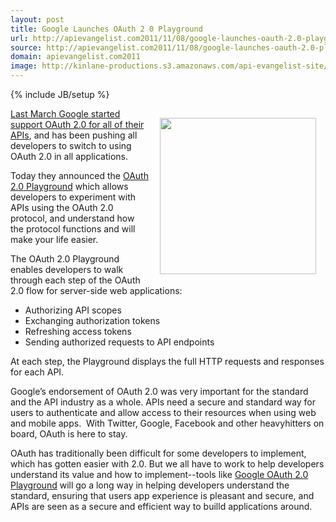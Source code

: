 ```yaml
---
layout: post
title: Google Launches OAuth 2 0 Playground
url: http://apievangelist.com2011/11/08/google-launches-oauth-2.0-playground/
source: http://apievangelist.com2011/11/08/google-launches-oauth-2.0-playground/
domain: apievangelist.com2011
image: http://kinlane-productions.s3.amazonaws.com/api-evangelist-site/blog/OAuth2.png
---
```

{% include JB/setup %}
<p><a href="https://code.google.com/oauthplayground/" target="_blank"><img style="padding: 15px;" src="http://kinlane-productions.s3.amazonaws.com/api-evangelist/Google-OAuth-2-Playground.png" alt="" width="250" align="right" /></a></p>
<p><a title="Last March Google support OAuth 2.0" href="http://www.apievangelist.com/2011/03/14/google-api-access-with-oauth-2-0/">Last March Google started support OAuth 2.0 for all of their APIs</a>, and has been pushing all developers to switch to using OAuth 2.0 in all applications.</p>
<p>Today they announced the <a href="https://code.google.com/oauthplayground/" target="_blank">OAuth 2.0 Playground</a> which allows developers to experiment with APIs using the OAuth 2.0 protocol, and understand how the protocol functions and will make your life easier.</p>
<p>The OAuth 2.0 Playground enables developers to walk through each step of the OAuth 2.0 flow for server-side web applications:</p>
<ul class="mainlist">
<li>Authorizing API scopes</li>
<li>Exchanging authorization tokens</li>
<li>Refreshing access tokens</li>
<li>Sending authorized requests to API endpoints</li>
</ul>
<p>At each step, the Playground displays the full HTTP requests and responses for each API.</p>
<p>Google&rsquo;s endorsement of OAuth 2.0 was very important for the standard and the API industry as a whole.   APIs need a secure and standard way for users to authenticate and allow access to their resources when using web and mobile apps. &nbsp;With Twitter, Google, Facebook and other heavyhitters on board, OAuth is here to stay.</p>
<p>OAuth has traditionally been difficult for some developers to implement, which has gotten easier with 2.0.  But we all have to work to help developers understand its value and how to implement--tools like <a href="https://code.google.com/oauthplayground/" target="_blank">Google OAuth 2.0 Playground</a> will go a long way in helping developers understand the standard, ensuring that users app experience is pleasant and secure, and APIs are seen as a secure and efficient way to builld applications around.</p>
